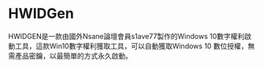 # HWIDGen
HWIDGEN是一款由國外Nsane論壇會員s1ave77製作的Windows 10數字權利啟動工具，這款Win10數字權利獲取工具，可以自動獲取Windows 10 數位授權，無需產品密鑰，以最簡單的方式永久啟動。

